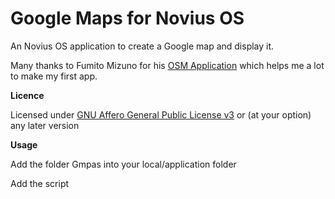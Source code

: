 Google Maps for Novius OS
====

An Novius OS application to create a Google map and display it.

Many thanks to Fumito Mizuno for his [OSM Application](https://github.com/ounziw/ounziw_osm) which helps me a lot to make my first app.

**Licence**

Licensed under [GNU Affero General Public License v3](http://www.gnu.org/licenses/agpl-3.0.html) or (at your option) any later version


**Usage**

Add the folder Gmpas into your local/application folder

Add the script <script type="text/javascript" src="http://maps.google.com/maps/api/js?sensor=false">
at the end of the file noviusos/framework/views/admin/noviusos.view.php
